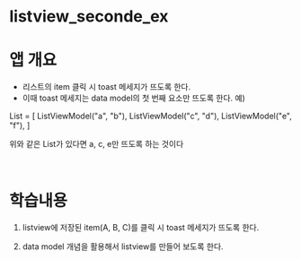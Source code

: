 # listview_seconde_ex

# 앱 개요

- 리스트의 item 클릭 시 toast 메세지가 뜨도록 한다.
- 이때 toast 메세지는 data model의 첫 번째 요소만 뜨도록 한다.
예)         

List = [
     ListViewModel("a", "b"),
     ListViewModel("c", "d"),
     ListViewModel("e", "f"),
       ]

위와 같은 List가 있다면
a, c, e만 뜨도록 하는 것이다

</br>

# 학습내용

1. listview에 저장된 item(A, B, C)를 클릭 시
toast 메세지가 뜨도록 한다.

2. data model 개념을 활용해서
listview를 만들어 보도록 한다.
